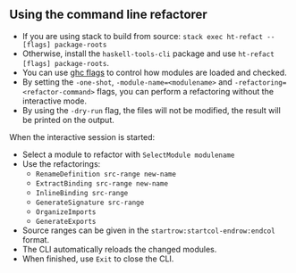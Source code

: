 ## Using the command line refactorer

  - If you are using stack to build from source: `stack exec ht-refact -- [flags] package-roots`
  - Otherwise, install the `haskell-tools-cli` package and use `ht-refact [flags] package-roots`.
  - You can use [ghc flags](https://downloads.haskell.org/~ghc/latest/docs/html/users_guide/flags.html) to control how modules are loaded and checked.
  - By setting the `-one-shot`, `-module-name=<modulename>` and `-refactoring=<refactor-command>` flags, you can perform a refactoring without the interactive mode.
  - By using the `-dry-run` flag, the files will not be modified, the result will be printed on the output.

When the interactive session is started:
  - Select a module to refactor with `SelectModule modulename`
  - Use the refactorings:
    - `RenameDefinition src-range new-name`
    - `ExtractBinding src-range new-name`
    - `InlineBinding src-range`
    - `GenerateSignature src-range`
    - `OrganizeImports`
    - `GenerateExports`
  - Source ranges can be given in the `startrow:startcol-endrow:endcol` format.
  - The CLI automatically reloads the changed modules.
  - When finished, use `Exit` to close the CLI.

